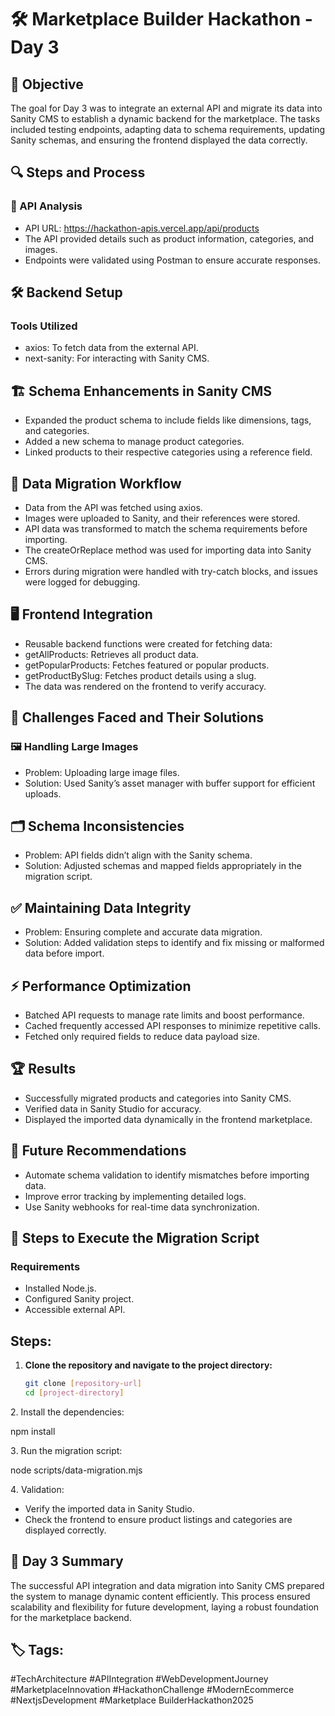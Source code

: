 # 🛠️ Marketplace Builder Hackathon - Day 3

## 🎯 Objective
The goal for Day 3 was to integrate an external API and migrate its data into Sanity CMS to establish a dynamic backend for the marketplace. The tasks included testing endpoints, adapting data to schema requirements, updating Sanity schemas, and ensuring the frontend displayed the data correctly.

## 🔍 Steps and Process
### 📡 API Analysis
- API URL: https://hackathon-apis.vercel.app/api/products
- The API provided details such as product information, categories, and images.
- Endpoints were validated using Postman to ensure accurate responses.

## 🛠️ Backend Setup
### Tools Utilized
- axios: To fetch data from the external API.
- next-sanity: For interacting with Sanity CMS.

## 🏗️ Schema Enhancements in Sanity CMS
- Expanded the product schema to include fields like dimensions, tags, and categories.
- Added a new schema to manage product categories.
- Linked products to their respective categories using a reference field.

## 🔄 Data Migration Workflow
- Data from the API was fetched using axios.
- Images were uploaded to Sanity, and their references were stored.
- API data was transformed to match the schema requirements before importing.
- The createOrReplace method was used for importing data into Sanity CMS.
- Errors during migration were handled with try-catch blocks, and issues were logged for debugging.

## 🖥️ Frontend Integration
- Reusable backend functions were created for fetching data:
- getAllProducts: Retrieves all product data.
- getPopularProducts: Fetches featured or popular products.
- getProductBySlug: Fetches product details using a slug.
- The data was rendered on the frontend to verify accuracy.

## 🚧 Challenges Faced and Their Solutions
### 🖼️ Handling Large Images
- Problem: Uploading large image files.
- Solution: Used Sanity’s asset manager with buffer support for efficient uploads.

## 🗂️ Schema Inconsistencies
- Problem: API fields didn’t align with the Sanity schema.
- Solution: Adjusted schemas and mapped fields appropriately in the migration script.

## ✅ Maintaining Data Integrity
- Problem: Ensuring complete and accurate data migration.
- Solution: Added validation steps to identify and fix missing or malformed data before import.

## ⚡ Performance Optimization
- Batched API requests to manage rate limits and boost performance.
- Cached frequently accessed API responses to minimize repetitive calls.
- Fetched only required fields to reduce data payload size.

## 🏆 Results
- Successfully migrated products and categories into Sanity CMS.
- Verified data in Sanity Studio for accuracy.
- Displayed the imported data dynamically in the frontend marketplace.

## 🔮 Future Recommendations
- Automate schema validation to identify mismatches before importing data.
- Improve error tracking by implementing detailed logs.
- Use Sanity webhooks for real-time data synchronization.

## 📜 Steps to Execute the Migration Script
### Requirements
- Installed Node.js.
- Configured Sanity project.
- Accessible external API.

## Steps:

1. **Clone the repository and navigate to the project directory:**
   ```bash
   git clone [repository-url]
   cd [project-directory]


2️. Install the dependencies:

npm install 

3️. Run the migration script:

node scripts/data-migration.mjs

4️. Validation:
- Verify the imported data in Sanity Studio.
- Check the frontend to ensure product listings and categories are displayed correctly.

## 📌 Day 3 Summary
The successful API integration and data migration into Sanity CMS prepared the system to manage dynamic content efficiently. This process ensured scalability and flexibility for future development, laying a robust foundation for the marketplace backend.

## 🏷️ Tags:
#TechArchitecture #APIIntegration #WebDevelopmentJourney #MarketplaceInnovation #HackathonChallenge #ModernEcommerce #NextjsDevelopment #Marketplace BuilderHackathon2025
